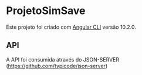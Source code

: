 # ProjetoSimSave

Este projeto foi criado com [Angular CLI](https://github.com/angular/angular-cli) versão 10.2.0.

## API

A API foi consumida através do JSON-SERVER (https://github.com/typicode/json-server)


